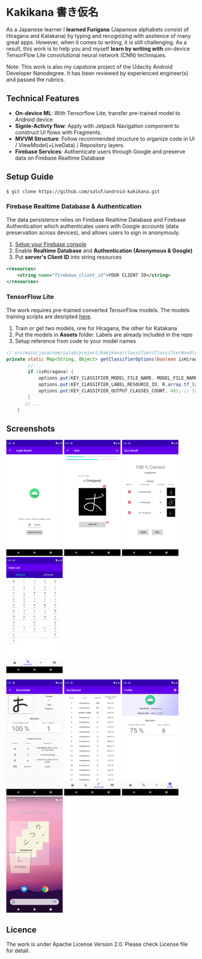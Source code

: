 # Kakikana 書き仮名
As a Japanese learner I **learned Furigana** (Japanese alphabets consist of Hiragana and Katakana) by typing and recognizing with assitence of many great apps. However, when it comes to writing, it is still challenging. As a result, this work is to help you and myself **learn by writing with** on-device TensorFlow Lite convolutional neural network (CNN) techniques. 

Note: This work is also my capstone project of the Udacity Android Developer Nanodegree. It has been reviewed by experienced engineer(s) and passed the rubrics.

## Technical Features

- **On-device ML**: With Tensorflow Lite, transfer pre-trained model to Android device
- **Signle-Activty flow**: Apply with Jetpack Navigation component to construct UI flows with Fragments.
- **MVVM Structure**: Follow recommended structure to organize code in UI / ViewModel(+LiveData) / Repository layers.
- **Firebase Services**: Authenticate users through Google and preserve data on Firebase Realtime Database

## Setup Guide

```
$ git clone https://github.com/saluf/android-kakikana.git
```

### Firebase Realtime Database & Authentication
The data persistence relies on Firebase Realtime Database and Firebase Authentication which authenticates users with Google accounts (data preservation across devices), and allows users to sign in anonymouly.

1. [Setup your Firebase console](https://firebase.google.com/docs/android/setup#console)
2. Enable **Realtime Database** and **Authentication (Anonymous & Google)**
3. Put **server's Client ID** into string resources

```xml
<resources>
    <string name="firebase_client_id">YOUR CLIENT ID</string>
</resources>
```

### TensorFlow Lite
The work requires pre-trained converted TensorFlow models. The models training scripts are desripted [here](https://github.com/saluf/ml-furigana-handwriting-recognition).

1. Train or get two models, one for Hiragana, the other for Katakana
2. Put the models in **Assets** folder. Labels are already included in the repo
3. Setup reference from code to your model names

```java
// src/main/java/com/salab/project/kakikana/classifier/ClassifierHandler.java
private static Map<String, Object> getClassifierOptions(boolean isHiragana) {
        //...
        if (isHiragana) {
            options.put(KEY_CLASSIFIER_MODEL_FILE_NAME, MODEL_FILE_NAME_HERE); // model file name
            options.put(KEY_CLASSIFIER_LABEL_RESOURCE_ID, R.array.tf_labels_hiragana); // labels location
            options.put(KEY_CLASSIFIER_OUTPUT_CLASSES_COUNT, 46); // total classification class count
        } 
       // ...
    }
```

## Screenshots
<img src="/screenshots/login.png" width="150" height="308"/>  <img src="/screenshots/quiz.png" width="150" height="308"/>   <img src="/screenshots/quiz_result.png" width="150" height="308"/>    <img src="/screenshots/kana_list.png" width="150" height="308"/>

<img src="/screenshots/kana_detail.png" width="150" height="308"/>    <img src="/screenshots/scoreboard.png" width="150" height="308"/> <img src="/screenshots/profile.png" width="150" height="308"/>    <img src="/screenshots/widget.png" width="150" height="308"/>

## Licence
The work is under Apache License Version 2.0. Please check License file for detail.
